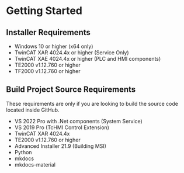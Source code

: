 
# Getting Started


## Installer Requirements

- Windows 10 or higher (x64 only)
- TwinCAT XAR 4024.4x or higher (Service Only)
- TwinCAT XAE 4024.4x or higher (PLC and HMI components)
- TE2000 v1.12.760 or higher
- TF2000 v1.12.760 or higher

## Build Project Source Requirements

These requirements are only if you are looking to build the source code located inside GitHub.

- VS 2022 Pro with .Net components (System Service)
- VS 2019 Pro (TcHMI Control Extension)
- TwinCAT XAR 4024.4x 
- TE2000 v1.12.760 or higher
- Advanced Installer 21.9 (Building MSI)
- Python
- mkdocs
- mkdocs-material
